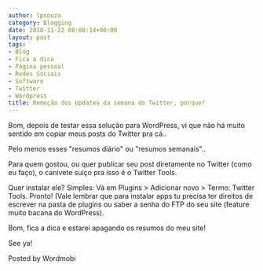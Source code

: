 ```yaml
---
author: lpsouza
category: Blogging
date: 2010-11-22 08:08:14+00:00
layout: post
tags:
- Blog
- Fica a dica
- Página pessoal
- Redes Sociais
- Software
- Twitter
- Wordpress
title: Remoção dos Updates da semana do Twitter, porque?
---
```


Bom, depois de testar essa solução para WordPress, vi que não há muito sentido em copiar meus posts do Twitter pra cá..

Pelo menos esses "resumos diário" ou "resumos semanais"..

Para quem gostou, ou quer publicar seu post diretamente no Twitter (como eu faço), o canivete suiço pra isso é o Twitter Tools.

Quer instalar ele? Simples: Vá em Plugins > Adicionar novo > Termo: Twitter Tools. Pronto! (Vale lembrar que para instalar apps tu precisa ter direitos de escrever na pasta de plugins ou saber a senha do FTP do seu site (feature muito bacana do WordPress).

Bom, fica a dica e estarei apagando os resumos do meu site!

See ya!

Posted by Wordmobi